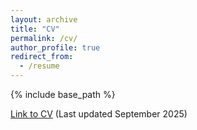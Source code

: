 ```yaml
---
layout: archive
title: "CV"
permalink: /cv/
author_profile: true
redirect_from:
  - /resume
---
```


{% include base_path %}


[Link to CV](https://anchmurthy.github.io/files/AnushkaMurthy_CV.pdf) (Last updated September 2025)
